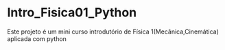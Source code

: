# Intro_Fisica01_Python
Este projeto é um mini curso introdutório de Física 1(Mecânica,Cinemática) aplicada com python

